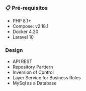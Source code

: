 
### 📋 Pré-requisitos

* PHP 8.1+
* Compose: v2.18.1
* Docker 4.20
* Laravel 10

### Design
* API REST
* Repository Parttern 
* Inversion of Control
* Layer Service for Business Roles
* MySql as a Database

